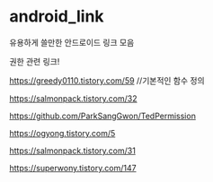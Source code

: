 # android_link

유용하게 쓸만한 안드로이드 링크 모음

권한 관련 링크!

https://greedy0110.tistory.com/59  //기본적인 함수 정의

https://salmonpack.tistory.com/32 

https://github.com/ParkSangGwon/TedPermission

https://ogyong.tistory.com/5

https://salmonpack.tistory.com/31

https://superwony.tistory.com/147
